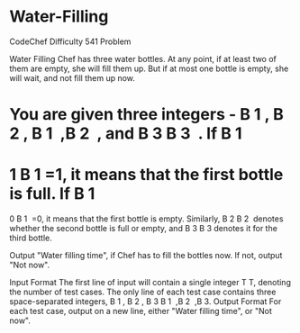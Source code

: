 # Water-Filling
CodeChef Difficulty 541 Problem

Water Filling
Chef has three water bottles. At any point, if at least two of them are empty, she will fill them up. But if at most one bottle is empty, she will wait, and not fill them up now.

You are given three integers - 
B
1
,
B
2
,
B 
1
​
 ,B 
2
​
 , and 
B
3
B 
3
​
 .
If 
B
1
=
1
B 
1
​
 =1, it means that the first bottle is full.
If 
B
1
=
0
B 
1
​
 =0, it means that the first bottle is empty.
Similarly, 
B
2
B 
2
​
  denotes whether the second bottle is full or empty, and 
B
3
B 
3
​
  denotes it for the third bottle.

Output "Water filling time", if Chef has to fill the bottles now. If not, output "Not now".

Input Format
The first line of input will contain a single integer 
T
T, denoting the number of test cases.
The only line of each test case contains three space-separated integers, 
B
1
,
B
2
,
B
3
B 
1
​
 ,B 
2
​
 ,B 
3
​
 .
Output Format
For each test case, output on a new line, either "Water filling time", or "Not now".
